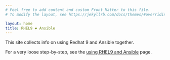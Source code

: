 ```yaml
---
# Feel free to add content and custom Front Matter to this file.
# To modify the layout, see https://jekyllrb.com/docs/themes/#overriding-theme-defaults

layout: home
title: RHEL9 ❤️ Ansible
---
```


This site collects info on using Redhat 9 and Ansible together.

For a very loose step-by-step, see the [using RHEL9 and Ansible](using_ansible_and_rhel9) page. 